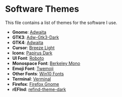 # Software Themes

This file contains a list of themes for the software I use.

- **Gnome**: [Adwaita](https://archlinux.org/packages/extra/x86_64/libadwaita/)
- **GTK3**: [Adw-Gtk3-Dark](https://archlinux.org/packages/extra/any/adw-gtk-theme/)
- **GTK4**: [Adwaita](https://archlinux.org/packages/extra/x86_64/libadwaita/)
- **Cursor**: [Breeze Light](https://aur.archlinux.org/packages/xcursor-breeze)
- **Icons**: [Papirus Dark](https://github.com/PapirusDevelopmentTeam/papirus-icon-theme)
- **UI Font**: [Roboto](https://fonts.google.com/specimen/Roboto)
- **Monospace Font**: [Berkeley Mono](https://usgraphics.com/products/berkeley-mono)
- **Emoji Font**: [Twemoji](https://aur.archlinux.org/packages/ttf-twemoji)
- **Other Fonts**: [Win10 Fonts](https://aur.archlinux.org/packages/ttf-win10)
- **Terminal**: [Verminal](https://github.com/gielcobben/verminal)
- **Firefox**: [Firefox Gnome](https://github.com/rafaelmardojai/firefox-gnome-theme)
- **rEFInd**: [refind-theme-dark](https://github.com/samuelmeuli/refind-theme-dark)

